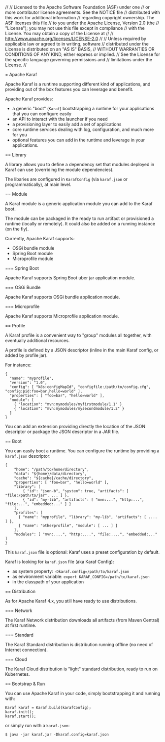 //
// Licensed to the Apache Software Foundation (ASF) under one
// or more contributor license agreements.  See the NOTICE file
// distributed with this work for additional information
// regarding copyright ownership.  The ASF licenses this file
// to you under the Apache License, Version 2.0 (the
// "License"); you may not use this file except in compliance
// with the License.  You may obtain a copy of the License at
//
//    http://www.apache.org/licenses/LICENSE-2.0
//
// Unless required by applicable law or agreed to in writing, software
// distributed under the License is distributed on an "AS IS" BASIS,
// WITHOUT WARRANTIES OR CONDITIONS OF ANY KIND, either express or implied.
// See the License for the specific language governing permissions and
// limitations under the License.
//

= Apache Karaf

Apache Karaf is a runtime supporting different kind of applications, and providing
out of the box features you can leverage and benefit.

Apache Karaf provides:

* a generic "boot" (`Karaf`) bootstrapping a runtime for your applications that you can configure easily
* an API to interact with the launcher if you need
* a provisioning layer to easily add a set of applications
* core runtime services dealing with log, configuration, and much more for you
* optional features you can add in the runtime and leverage in your applications.

== Library

A library allows you to define a dependency set that modules deployed in Karaf can use (overriding the module dependencies).

The libaries are configured in `KarafConfig` (via `karaf.json` or programmatically), at main level.

== Module

A Karaf module is a generic application module you can add to the Karaf boot.

The module can be packaged in the ready to run artifact or provisioned a runtime (locally or remotely).
It could also be added on a running instance (on the fly).

Currently, Apache Karaf supports:

* OSGi bundle module
* Spring Boot module
* Microprofile module

=== Spring Boot

Apache Karaf supports Spring Boot uber jar application module.

=== OSGi Bundle

Apache Karaf supports OSGi bundle application module.

=== Microprofile

Apache Karaf supports Microprofile application module.

== Profile

A Karaf profile is a convenient way to "group" modules all together, with eventually additional resources.

A profile is defined by a JSON descriptor (inline in the main Karaf config, or added by profile jar).

For instance:

```
{
  "name": "myprofile",
  "version": "1.0",
  "config": [ "k8s:configMapId", "configfile:/path/to/config.cfg", "config:pid:foo=bar,hello=world" ],
  "properties": [ "foo=bar", "hello=world" ],
  "module": [
    { "location": "mvn:mymodules/myfirstmodule/1.1" }
    { "location": "mvn:mymodules/mysecondmodule/1.2" }
  ]
}
```

You can add an extension providing directly the location of the JSON descriptor or package the JSON descriptor
in a JAR file.

== Boot

You can easily boot a runtime. You can configure the runtime by providing a `karaf.json` descriptor:

```
{
    "home": "/path/to/home/directory",
    "data": "${home}/data/directory",
    "cache": "${cache}/cache/directory",
    "properties": [ "foo=bar", "hello=world" ],
    "library": [ 
        { "id": "json-b", "system": true, "artifacts": [ "file:/path/to/jar", ... ] },
        { "id": "my-lib", "artifacts": [ "mvn:...", "http:...", "file:...", "embedded:..." ] }
    ],
    "profiles": [
      { "name": "myprofile", "library": "my-lib", "artifacts": [ .... ] },
      { "name": "otherprofile", "module": [ ... ] }
    ],
    "modules": [ "mvn:....", "http:....", "file:....", "embedded:..." ]
}
```

This `karaf.json` file is optional: Karaf uses a preset configuration by default.

Karaf is looking for `karaf.json` file (aka Karaf Config):

* as system property: `-Dkaraf.config=/path/to/karaf.json`
* as environment variable: `export KARAF_CONFIG=/path/to/karaf.json`
* in the classpath of your application

== Distribution

As for Apache Karaf 4.x, you still have ready to use distributions.

=== Network

The Karaf Network distribution downloads all artifacts (from Maven Central) at first runtime.

=== Standard

The Karaf Standard distribution is distribution running offline (no need of Internet connection).

=== Cloud

The Karaf Cloud distribution is "light" standard distribution, ready to run on Kubernetes.

== Bootstrap & Run

You can use Apache Karaf in your code, simply bootstrapping it and running with:

```
Karaf karaf = Karaf.build(karafConfig);
karaf.init();
karaf.start();
```

or simply run with a `karaf.json`:

```
$ java -jar karaf.jar -Dkaraf.config=karaf.json
```
